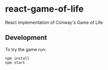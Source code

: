 # react-game-of-life
React implementation of Conway's Game of Life

## Development
To try the game run:
```
npm install
npm start
```
